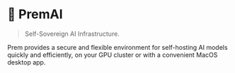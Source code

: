 # 🤖 PremAI
>Self-Sovereign AI Infrastructure.

Prem provides a secure and flexible environment for self-hosting AI models quickly and efficiently, on your GPU cluster or with a convenient MacOS desktop app.